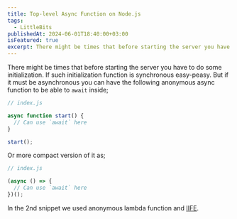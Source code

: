 ```yaml
---
title: Top-level Async Function on Node.js
tags:
  - LittleBits
publishedAt: 2024-06-01T18:40:00+03:00
isFeatured: true
excerpt: There might be times that before starting the server you have to do some initialization. If this initialization process is asynchronous we can use `async` lambda function declaration and IIFE.
---
```


There might be times that before starting the server you have to do some initialization. If such initialization function is synchronous easy-peasy. But if it must be asynchronous you can have the following anonymous async function to be able to `await` inside;

```js
// index.js

async function start() {
  // Can use `await` here
}

start();
```

Or more compact version of it as;

```js
// index.js

(async () => {
  // Can use `await` here
})();
```

In the 2nd snippet we used anonymous lambda function and [IIFE](https://developer.mozilla.org/en-US/docs/Glossary/IIFE).
